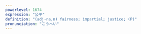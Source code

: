 ```yaml
---
powerlevel: 1674
expression: "公平"
definition: "(adj-na,n) fairness; impartial; justice; (P)"
pronunciation: "こうへい"
---
```

